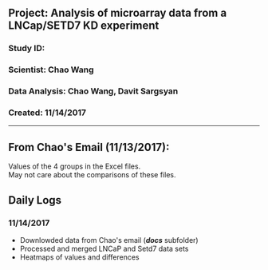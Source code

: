 ##  Project: Analysis of microarray data from a LNCap/SETD7 KD experiment
### Study ID: 
### Scientist: Chao Wang
### Data Analysis: Chao Wang, Davit Sargsyan 
### Created: 11/14/2017 

---

## From Chao's Email (11/13/2017):
Values of the 4 groups in the Excel files.    
May not care about the comparisons of these files.    

## Daily Logs
### 11/14/2017
* Downlowded data from Chao's email (***docs*** subfolder)    
* Processed and merged LNCaP and Setd7 data sets    
* Heatmaps of values and differences
